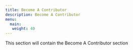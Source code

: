 ```yaml
---
title: Become A Contributor
description: Become A Contributor
menu:
  main:
   weight: 40
---
```


This section will contain the Become A Contributor section
